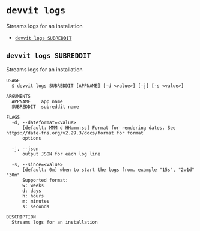 # `devvit logs`

Streams logs for an installation

- [`devvit logs SUBREDDIT`](#devvit-logs-appname-subreddit)

## `devvit logs SUBREDDIT`

Streams logs for an installation

```
USAGE
  $ devvit logs SUBREDDIT [APPNAME] [-d <value>] [-j] [-s <value>]

ARGUMENTS
  APPNAME    app name
  SUBREDDIT  subreddit name

FLAGS
  -d, --dateformat=<value>
      [default: MMM d HH:mm:ss] Format for rendering dates. See https://date-fns.org/v2.29.3/docs/format for format
      options

  -j, --json
      output JSON for each log line

  -s, --since=<value>
      [default: 0m] when to start the logs from. example "15s", "2w1d" "30m"
      Supported format:
      w: weeks
      d: days
      h: hours
      m: minutes
      s: seconds

DESCRIPTION
  Streams logs for an installation
```
